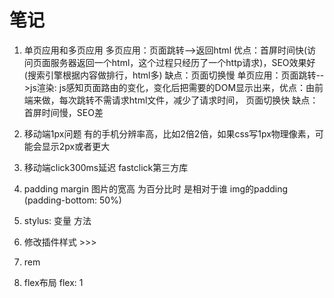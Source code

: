 # 笔记

1. 单页应用和多页应用
   多页应用：页面跳转-->返回html 优点：首屏时间快(访问页面服务器返回一个html，这个过程只经历了一个http请求)，SEO效果好(搜索引擎根据内容做排行，html多) 缺点：页面切换慢
   单页应用：页面跳转-->js渲染: js感知页面路由的变化，变化后把需要的DOM显示出来，优点：由前端来做，每次跳转不需请求html文件，减少了请求时间， 页面切换快 缺点：首屏时间慢，SEO差

2. 移动端1px问题
   有的手机分辨率高，比如2倍2倍，如果css写1px物理像素，可能会显示2px或者更大

3. 移动端click300ms延迟
   fastclick第三方库

4. padding margin 图片的宽高 为百分比时 是相对于谁 img的padding
   (padding-bottom: 50%)

5. stylus: 变量 方法

6. 修改插件样式 >>>

7. rem

8. flex布局 flex: 1